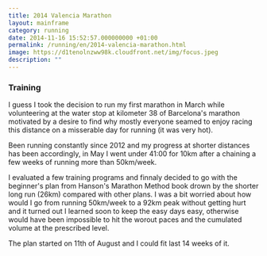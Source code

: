 ```yaml
---
title: 2014 Valencia Marathon
layout: mainframe
category: running
date: 2014-11-16 15:52:57.000000000 +01:00
permalink: /running/en/2014-valencia-marathon.html
image: https://d1tenolnzww98k.cloudfront.net/img/focus.jpeg
description: ""
---
```


### Training

I guess I took the decision to run my first marathon in March while volunteering at the water stop at kilometer 38 of Barcelona's marathon motivated by a desire to find why mostly everyone seamed to enjoy racing this distance on a misserable day for running (it was very hot).

Been running constantly since 2012 and my progress at shorter distances has been accordingly, in May I went under 41:00 for 10km after a chaining a few weeks of running more than 50km/week.

I evaluated a few training programs and finnaly decided to go with the beginner's plan from Hanson's Marathon Method book drown by the shorter long run (26km) compared with other plans. I was a bit worried about how would I go from running 50km/week to a 92km peak without getting hurt and it turned out I learned soon to keep the easy days easy, otherwise would have been impossible to hit the worout paces and the cumulated volume at the prescribed level.

The plan started on 11th of August and I could fit last 14 weeks of it.


